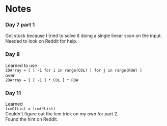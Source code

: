 # Notes

### Day 7 part 1
Got stuck because I tried to solve it doing a single linear scan on the input.  
Needed to look on Reddit for help.  

### Day 8
Learned to use  
``
2DArray = [ [ -1 for i in range(COL) ] for j in range(ROW) ]  
``  
over  
``
2DArray = [ [ -1 ] * COL ] * ROW
``  

### Day 11
Learned  
``
lcmOfList = lcm(*List)
``  
Couldn't figure out the lcm trick on my own for part 2.  
Found the hint on Reddit. 